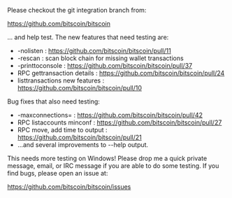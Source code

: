 Please checkout the git integration branch from:

https://github.com/bitscoin/bitscoin

... and help test.  The new features that need testing are:

* -nolisten : https://github.com/bitscoin/bitscoin/pull/11
* -rescan : scan block chain for missing wallet transactions
* -printtoconsole : https://github.com/bitscoin/bitscoin/pull/37
* RPC gettransaction details : https://github.com/bitscoin/bitscoin/pull/24
* listtransactions new features : https://github.com/bitscoin/bitscoin/pull/10

Bug fixes that also need testing:

* -maxconnections= : https://github.com/bitscoin/bitscoin/pull/42
* RPC listaccounts minconf : https://github.com/bitscoin/bitscoin/pull/27
* RPC move, add time to output : https://github.com/bitscoin/bitscoin/pull/21
* ...and several improvements to --help output.

This needs more testing on Windows!  Please drop me a quick private message, email, or IRC message if you are able to do some testing.  If you find bugs, please open an issue at:

https://github.com/bitscoin/bitscoin/issues
